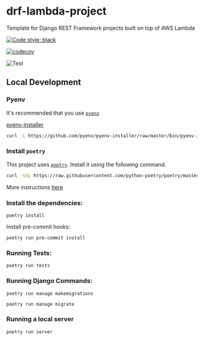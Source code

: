 # drf-lambda-project

Template for Django REST Framework projects built on top of AWS Lambda


[![Code style: black](https://img.shields.io/badge/code%20style-black-000000.svg)](https://github.com/psf/black)

[![codecov](https://codecov.io/gh/anthonyalmarza/CHANGE_ME/branch/main/graph/badge.svg?token=JRCC98L3FG)](https://codecov.io/gh/anthonyalmarza/CHANGE_ME)

![Test](https://github.com/anthonyalmarza/CHANGE_ME/workflows/Test/badge.svg)

## Local Development

### Pyenv
It's recommended that you use [`pyenv`](https://github.com/pyenv/pyenv)

[pyenv-installer](https://github.com/pyenv/pyenv-installer)
```bash
curl -L https://github.com/pyenv/pyenv-installer/raw/master/bin/pyenv-installer | bash
```

### Install `poetry`

This project uses [`poetry`](https://python-poetry.org). Install it using the following command.
```bash
curl -sSL https://raw.githubusercontent.com/python-poetry/poetry/master/get-poetry.py | python -
```
More instructions [here](https://python-poetry.org/docs/#installation)

### Install the dependencies:

`poetry install`

Install pre-commit hooks:

`poetry run pre-commit install`

### Running Tests:

`poetry run tests`

### Running Django Commands:

`poetry run manage makemigrations`

`poetry run manage migrate`

### Running a local server

`poetry run server`
